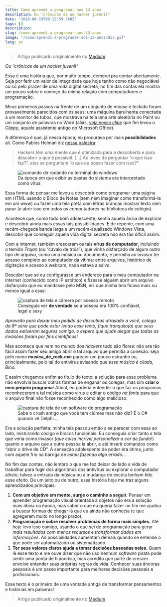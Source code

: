 ```yaml
---
title: Como aprendi a programar aos 13 anos
description: Ou "crônicas de um hacker juvenil"
date: '2018-08-19T00:12:59.760Z'
tags: []
description:
slug: /como-aprendi-a-programar-aos-13-anos
image: "/como-aprendi-a-programar-aos-13-anos/dir.gif"
lang: pt
---
```


> Artigo publicado originalmente no [Medium](https://medium.com/@felippecaso/como-aprendi-a-programar-aos-13-anos-29b2199d9f26).

_Ou “crônicas de um hacker juvenil”_

Essa é uma história que, por muito tempo, demorei pra contar abertamente. Seja por ferir um valor de integridade que hoje tenho como não negociável ou só pelo prazer de uma vida digital secreta, no fim das contas ela mostra um pouco sobre o começo da minha relação com computadores e programação.

Meus primeiros passos na frente de um conjunto de mouse e teclado foram provavelmente parecidos com os seus: uma máquina barulhenta conectada a um monitor de tubos, que mostrava na tela uma arte aleatória no Paint ou um conjunto de palavras no Word (aliás, [veja nesse _clipe_](https://www.youtube.com/watch?v=b4taIpALfAo) que fim levou o _Clippy_, aquele assistente antigo do Microsoft Office).

A diferença é que, já nessa época, eu procurava por mais **possibilidades** ali. Como Pablos Holman diz [nessa palestra](https://www.youtube.com/watch?v=hqKafI7Amd8):

> Hackers têm uma mente que é otimizada para a descoberta e para descobrir o que é possível. \[…\] Ao invés de perguntar “o que isso faz?”, eles se perguntam “o que eu posso fazer com isso?”

<figure>
<img src="/como-aprendi-a-programar-aos-13-anos/dir.gif" alt="comando dir rodando no terminal do windows">
<figcaption>Da época em que exibir as pastas do sistema era interpretado como vírus</figcaption>
</figure>

Essa forma de pensar me levou a descobrir como programar uma página em HTML usando o Bloco de Notas (sem nem imaginar como transformá-la em um _www_) ou fazer uma tela preta com letras brancas mostrar texto sem parar (e abrir isso em todos os computadores na biblioteca do colégio).

Acontece que, como todo bom adolescente, sentia aquela ânsia de explorar e descobrir ainda mais essas tais possibilidades. E de repente, com uma recém-chegada banda larga e um recém-atualizado Windows Vista, descobri que conseguir aquela vida digital secreta não era tão difícil assim.

Com a internet, também cresceram os tais **vírus de computador**, incluindo o temido _Trojan_ (ou “cavalo de tróia”), que vinha disfarçado de algum outro tipo de arquivo, como uma música ou documento, e permitia ao invasor ter acesso completo ao computador da vítima: entre arquivos, histórico de digitação e acesso à webcam, nada estava a salvo.

Descobri que se eu configurasse um endereço para o meu computador na internet (conhecido como IP estático) e fizesse alguém abrir um arquivo disfarçado que eu mandasse pelo MSN, eis que minha tela ficava mais ou menos igual a essa:

<figure>
<img src="/como-aprendi-a-programar-aos-13-anos/bifrost.jpeg" alt="captura de tela e câmera por acesso remoto">
<figcaption>Conseguia ver <b>de verdade</b> se a pessoa era 100% confiável, legal e sexy</figcaption>
</figure>

_Aproveito para deixar meu pedido de desculpas atrasado a você, colega da 8ª série que pode estar lendo esse texto; fique tranquilo(a) que seus dados estiveram seguros comigo, e espero que ajude alegar que todas as invasões foram por fins científicos!_

Mas acontece que nem no mundo dos _hackers_ tudo são flores: não era tão fácil assim fazer seu amigo abrir o tal arquivo que permitia a conexão: seja pelo nome **musica\_de\_rock.exe** parecer um pouco estranho ou, principalmente, pelo tal do antivírus avisando que _essa música é cilada, Bino._

E assim chegamos enfim ao título do texto: a solução para esse problema não envolvia buscar outras formas de enganar os colegas, mas sim **criar o meu próprio programa**! Afinal, eu poderia entender o que faz os programas reconhecerem a tal música como vírus e editar o código _na fonte_ para que o arquivo final não fosse reconhecido como algo malicioso.

<figure>
<img src="/como-aprendi-a-programar-aos-13-anos/delphi7.gif" alt="captura de tela de um software de programação">
<figcaption>Sabe o crush antigo que você tem ciúmes mas não diz? É o C# quando vê Delphi…</figcaption>
</figure>

Era a solução perfeita: minha tela passou então a se parecer com essa ao lado, misturando código e blocos funcionais. Eu conseguia criar tanto a tela que veria como invasor (_que coisa incrível personalizar a cor de fundo!_) quanto o arquivo que a outra pessoa ia abrir, e até inserir comandos como “abrir o drive de CD”. A sensação adolescente de poder era ótima, junto com aquele frio na barriga de _estou fazendo algo errado…_

No fim das contas, não lembro o que me fez deixar de lado a vida de trabalhar para fugir dos algoritmos dos antivírus ou explorar o computador alheio; talvez a entrada da música ou a mudança de escola tenham tido esse efeito. De um jeito ou de outro, essa história hoje me traz alguns aprendizados principais:

1.  **Com um objetivo em mente, surge o caminho a seguir.** Pensar em aprender programação visual orientada a objetos não era a solução mais óbvia na época, mas saber o que eu queria fazer no fim me ajudou a buscar formas de chegar lá que eu ainda não conhecia (e que agregaram muito no longo prazo).
2.  **Programação é sobre resolver problemas de forma mais simples.** Até hoje levo isso comigo, usando o que sei de programação para gerar _mais resultados com menos recursos_ e _transformar dados em informações_. As possibilidades aumentam demais quando se entende o que pode ser automatizado ou sistematizado.
3.  **Ter seus valores claros ajuda a tomar decisões baseadas neles.** Quem lê esse texto e me ouve dizer que não uso nenhum _software_ pirata pode sentir uma ponta de hipocrisia, mas acredito que parte de crescer envolve entender suas próprias regras de vida. Conhecer suas âncoras pessoais é um passo importante para melhores decisões pessoais e profissionais.

Esse texto é o primeiro de uma vontade antiga de transformar pensamentos e histórias em palavras!

> Artigo publicado originalmente no [Medium](https://medium.com/@felippecaso/como-aprendi-a-programar-aos-13-anos-29b2199d9f26).
